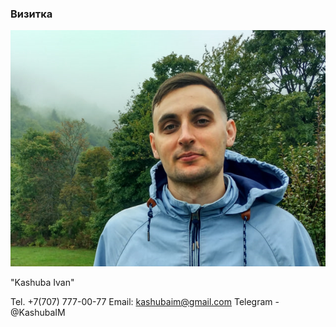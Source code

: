 ### Визитка
![Kashuba Ivan](imag/photo.png)

"Kashuba Ivan"

Tel. +7(707) 777-00-77
Email: kashubaim@gmail.com
Telegram - @KashubaIM